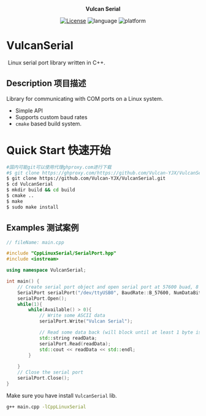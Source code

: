 <p align="center"><strong>Vulcan Serial</strong></p>
<p align="center"><a href="https://github.com/Vulcan-YJX/VulcanSerial/blob/main/LICENSE"><img alt="License" src="https://img.shields.io/badge/License-MIT-orange"/></a>
<img alt="language" src="https://img.shields.io/badge/language-c++-red"/>
<img alt="platform" src="https://img.shields.io/badge/platform-linux-l"/>
</p>


# VulcanSerial
​	Linux serial port library written in C++.

## Description 项目描述

Library for communicating with COM ports on a Linux system.

* Simple API
* Supports custom baud rates
* `cmake` based build system.

# Quick Start 快速开始

```bash
#国内可能git可以使用代理ghproxy.com进行下载
#$ git clone https://ghproxy.com/https://github.com/Vulcan-YJX/VulcanSerial.git
$ git clone https://github.com/Vulcan-YJX/VulcanSerial.git
$ cd VulcanSerial
$ mkdir build && cd build
$ cmake ..
$ make 
$ sudo make install
```

## Examples 测试案例

```c++
// fileName: main.cpp

#include "CppLinuxSerial/SerialPort.hpp"
#include <iostream>

using namespace VulcanSerial;

int main() {
	// Create serial port object and open serial port at 57600 buad, 8 data bits, no parity bit, and one stop bit (8n1)
	SerialPort serialPort("/dev/ttyUSB0", BaudRate::B_57600, NumDataBits::EIGHT, Parity::NONE, NumStopBits::ONE);
	serialPort.Open();
    while(1){
        while(Available() > 0){
            // Write some ASCII data
            serialPort.Write("Vulcan Serial");

            // Read some data back (will block until at least 1 byte is received due to the SetTimeout(-1) call above)
            std::string readData;
            serialPort.Read(readData);
            std::cout << readData << std::endl;
        }
    
    }
	// Close the serial port
	serialPort.Close();
}
```

Make sure you have install `VulcanSerial` lib.

```bash
g++ main.cpp -lCppLinuxSerial
```

